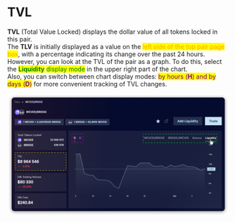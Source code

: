 # TVL

**TVL** (Total Value Locked) displays the dollar value of all tokens locked in this pair.\
The **TLV** is initially displayed as a value on the <mark style="color:orange;">left side of the top pair page box</mark>, with a percentage indicating its change over the past 24 hours.\
However, you can look at the TVL of the pair as a graph. To do this, select the <mark style="color:green;">**Liquidity**</mark> <mark style="color:green;">display mode</mark> in the upper right part of the chart.\
Also, you can switch between chart display modes: <mark style="color:purple;">by hours (</mark><mark style="color:purple;">**H**</mark><mark style="color:purple;">) and by days (</mark><mark style="color:purple;">**D**</mark><mark style="color:purple;">)</mark> for more convenient tracking of TVL changes.

![](<../../../../.gitbook/assets/image (2) (1).png>)
